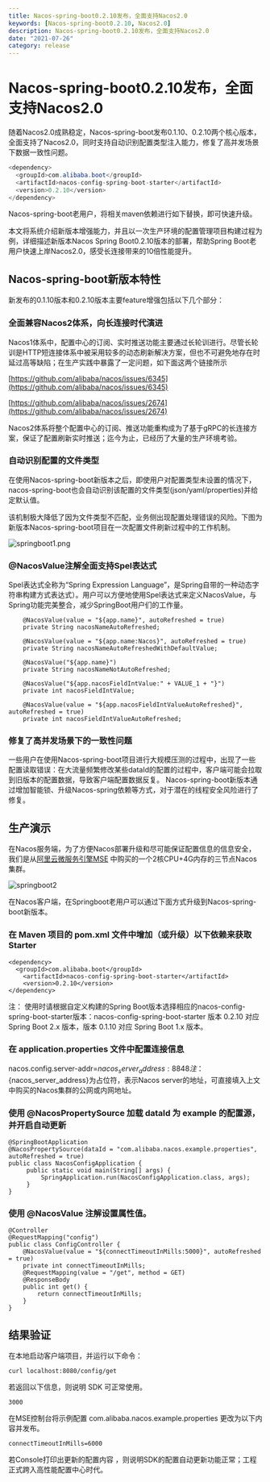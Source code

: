 ```yaml
---
title: Nacos-spring-boot0.2.10发布，全面支持Nacos2.0
keywords: [Nacos-spring-boot0.2.10, Nacos2.0]
description: Nacos-spring-boot0.2.10发布，全面支持Nacos2.0
date: "2021-07-26"
category: release
---
```


# Nacos-spring-boot0.2.10发布，全面支持Nacos2.0

<a name="0YIG0"></a>

随着Nacos2.0成熟稳定，Nacos-spring-boot发布0.1.10、0.2.10两个核心版本，全面支持了Nacos2.0，同时支持自动识别配置类型注入能力，修复了高并发场景下数据一致性问题。

```java
<dependency>
  <groupId>com.alibaba.boot</groupId>
  <artifactId>nacos-config-spring-boot-starter</artifactId>
  <version>0.2.10</version>
</dependency>
```

Nacos-spring-boot老用户，将相关maven依赖进行如下替换，即可快速升级。

本文将系统介绍新版本增强能力，并且以一次生产环境的配置管理项目构建过程为例，详细描述新版本Nacos Spring Boot0.2.10版本的部署，帮助Spring Boot老用户快速上岸Nacos2.0，感受长连接带来的10倍性能提升。

## Nacos-spring-boot新版本特性

新发布的0.1.10版本和0.2.10版本主要feature增强包括以下几个部分：

### 全面兼容Nacos2体系，向长连接时代演进

Nacos1体系中，配置中心的订阅、实时推送功能主要通过长轮训进行。尽管长轮训是HTTP短连接体系中被采用较多的动态刷新解决方案，但也不可避免地存在时延过高等缺陷；在生产实践中暴露了一定问题，如下面这两个链接所示

[https://github.com/alibaba/nacos/issues/6345](https://github.com/alibaba/nacos/issues/6345)

[https://github.com/alibaba/nacos/issues/2674](https://github.com/alibaba/nacos/issues/2674)

Nacos2体系将整个配置中心的订阅、推送功能重构成为了基于gRPC的长连接方案，保证了配置刷新实时推送；迄今为止，已经历了大量的生产环境考验。

### 自动识别配置的文件类型

在使用Nacos-spring-boot新版本之后，即使用户对配置类型未设置的情况下，nacos-spring-boot也会自动识别该配置的文件类型(json/yaml/properties)并给定默认值。

该机制极大降低了因为文件类型不匹配，业务侧出现配置处理错误的风险。下图为新版本Nacos-spring-boot项目在一次配置文件刷新过程中的工作机制。

![springboot1.png](/img/blog/springboot1.png)

### @NacosValue注解全面支持Spel表达式

Spel表达式全称为“Spring Expression Language”，是Spring自带的一种动态字符串构建方式表达式）。用户可以方便地使用Spel表达式来定义NacosValue，与Spring功能完美整合，减少SpringBoot用户们的工作量。
<a name="1Gmg9"></a>

```
    @NacosValue(value = "${app.name}", autoRefreshed = true)
    private String nacosNameAutoRefreshed;

    @NacosValue(value = "${app.name:Nacos}", autoRefreshed = true)
    private String nacosNameAutoRefreshedWithDefaultValue;

    @NacosValue("${app.name}")
    private String nacosNameNotAutoRefreshed;

    @NacosValue("${app.nacosFieldIntValue:" + VALUE_1 + "}")
    private int nacosFieldIntValue;

    @NacosValue(value = "${app.nacosFieldIntValueAutoRefreshed}", autoRefreshed = true)
    private int nacosFieldIntValueAutoRefreshed;
```

### 修复了高并发场景下的一致性问题
一些用户在使用Nacos-spring-boot项目进行大规模压测的过程中，出现了一些配置读取错误：在大流量频繁修改某些dataId的配置的过程中，客户端可能会拉取到旧版本的配置数据，导致客户端配置数据反复。
Nacos-spring-boot新版本通过增加智能锁、升级Nacos-spring依赖等方式，对于潜在的线程安全风险进行了修复。

## 生产演示

在Nacos服务端，为了方便Nacos部署升级和尽可能保证配置信息的信息安全，我们是从[阿里云微服务引擎MSE](https://cn.aliyun.com/product/aliware/mse?spm=nacos-website.topbar.0.0.0) 中购买的一个2核CPU+4G内存的三节点Nacos集群。

![springboot2](/img/blog/springboot2.png)

在Nacos客户端，在Springboot老用户可以通过下面方式升级到Nacos-spring-boot新版本。

### 在 Maven 项目的 pom.xml 文件中增加（或升级）以下依赖来获取 Starter

```
<dependency>
  <groupId>com.alibaba.boot</groupId>
  	<artifactId>nacos-config-spring-boot-starter</artifactId>
  	<version>0.2.10</version>
</dependency>
```

注： 使用时请根据自定义构建的Spring Boot版本选择相应的nacos-config-spring-boot-starter版本：nacos-config-spring-boot-starter 版本 0.2.10 对应 Spring Boot 2.x 版本，版本 0.1.10 对应 Spring Boot 1.x 版本。

### 在 application.properties 文件中配置连接信息

nacos.config.server-addr=${nacos_server_address}:8848
注：${nacos_server_address}为占位符，表示Nacos server的地址，可直接填入上文中购买的Nacos集群的公网或内网地址。

### 使用 @NacosPropertySource 加载 dataId 为 example 的配置源，并开启自动更新

```
@SpringBootApplication
@NacosPropertySource(dataId = "com.alibaba.nacos.example.properties", autoRefreshed = true)
public class NacosConfigApplication {
     public static void main(String[] args) {
         SpringApplication.run(NacosConfigApplication.class, args);
     } 
}
```

### 使用 @NacosValue 注解设置属性值。

```
@Controller 
@RequestMapping("config") 
public class ConfigController { 
    @NacosValue(value = "${connectTimeoutInMills:5000}", autoRefreshed = true) 
    private int connectTimeoutInMills;  
    @RequestMapping(value = "/get", method = GET) 
    @ResponseBody 
    public int get() { 
        return connectTimeoutInMills;
    } 
}
```

## 结果验证
在本地启动客户端项目，并运行以下命令：

```curl localhost:8080/config/get```

若返回以下信息，则说明 SDK 可正常使用。

```3000```

在MSE控制台将示例配置 com.alibaba.nacos.example.properties 更改为以下内容并发布。

```connectTimeoutInMills=6000```

若Console打印出更新的配置内容 ，则说明SDK的配置自动更新功能正常；工程正式跨入高性能配置中心时代。

